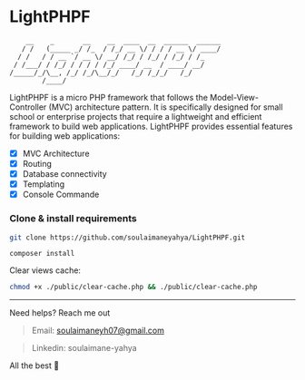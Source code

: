 # LightPHPF

```
    __    _       __    __  ____  __  ______  ______
   / /   (_____ _/ /_  / /_/ __ \/ / / / __ \/ ____/
  / /   / / __ `/ __ \/ __/ /_/ / /_/ / /_/ / /_    
 / /___/ / /_/ / / / / /_/ ____/ __  / ____/ __/    
/_____/_/\__, /_/ /_/\__/_/   /_/ /_/_/   /_/       
        /____/                                      
```

LightPHPF is a micro PHP framework that follows the Model-View-Controller (MVC) architecture pattern.
It is specifically designed for small school or enterprise projects that require a lightweight and efficient framework to build web applications.
LightPHPF provides essential features for building web applications:

* [x] MVC Architecture
* [x] Routing
* [x] Database connectivity
* [x] Templating
* [x] Console Commande

### Clone & install requirements

```sh
git clone https://github.com/soulaimaneyahya/LightPHPF.git
```

```composer
composer install
```

Clear views cache:
```sh
chmod +x ./public/clear-cache.php && ./public/clear-cache.php
```

---

Need helps? Reach me out

> Email: soulaimaneyh07@gmail.com

> Linkedin: soulaimane-yahya

All the best :beer:
